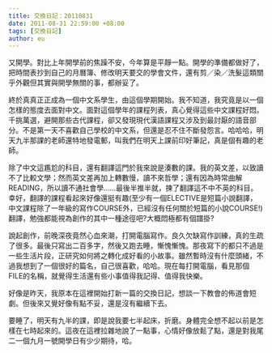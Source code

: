 ```yaml
---
title: 交換日記：20110831
date: 2011-08-31 22:59:00 +08:00
tags: [交換日記]
author: eu
---
```


 又開學。對比上年開學前的焦躁不安，今年算是平靜一點。開學的準備都做好了，把時間表抄到自己的月曆簿、修改明天要交的學會文件，還有剪／染／洗髮這類關乎外觀但其實與開學無關的事，都辦妥了。  
  
 終於真真正正成為一個中文系學生，由這個學期開始。我不知道，我究竟是以一個怎樣的態度去面對中文。面對這個學年的課程列表，真心覺得這些中文課程好悶。千挑萬選，避開那些古代課程，卻又發現現代漢語課程又涉及到最討厭的語音部分。不是第一天不喜歡自己學校的中文系，但還是忍不住不斷發怨言。哈哈哈，明天九半那課的老師還特地發電郵，叫我們在明天上課前印好筆記，真是個有趣的老師。  
  
 除了中文這尷尬的科目，還有翻譯這門於我來說是湊數的課。我的英文差，以致讀不了比較文學；然而英文差再加上轉數慢，讀不來哲學；還有因為時常曲解READING，所以讀不通社會學......最後半推半就，揀了翻譯這不中不英的科目。幸好，翻譯的課程看起來好像還挺有趣(至少有一個ELECTIVE是短篇小說翻譯，中文課程除了一年級的寫作COURSE外，已經沒有任何關於短篇的小說COURSE!)翻譯，勉強都能視為創作的其中一種途徑吧?大概悶極都有個譜掛?  
  
 說起創作，前晚深夜竟然心血來潮，打開電腦寫作。良久欠缺寫作訓練，真的生疏了很多。最後只寫出二百多字，然後又跑去睡，慚愧慚愧。那夜寫下的都只不過是一些生活片段，正研究如何將之轉化成好看的小故事。雖然暫時沒有什麼頭緒，不過我想到了一個很好的篇名，自己很喜歡，哈哈。現在每打開電腦，看見那個FILE的名稱，就覺得生活還有些小事值得我記得、值得我快樂。  
  
 好像是昨天，我原本在這裡開始打新一篇的交換日記，想談一下教會的佈道會短劇。但後來又覺好像有點不妥，還是沒有繼續下去。  
  
 要睡了，明天有九半的課，即是說我要七半起床，折磨。身體完全想不起以前是怎樣在七時起來的。這夜在這裡拉雜地說了一點事，心情好像放鬆了點，還是對我尾二一個九月一號開學日有少少期待，哈。
